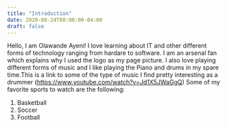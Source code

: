 ```yaml
---
title: "Introduction"
date: 2020-08-24T00:00:00-04:00
draft: false
---
```


Hello, I am Olawande Ayeni!
I love learning about IT and other different forms of technology ranging from hardare to software. I am an arsenal fan which explains why I used the  logo as my page picture. I also love playing different forms of music and I like playing the Piano and drums in my spare time.This is a link to some of the type of music I find pretty interesting as a drummer (https://www.youtube.com/watch?v=Jd1X5JWaGgQ)
Some of my favorite sports to watch are the following:
<ol>
  <li>Basketball</li>
  <li>Soccer</li>
  <li>Football</li>
</ol>

